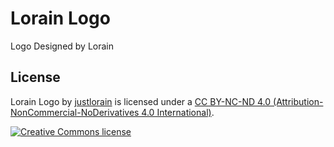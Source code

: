 # Lorain Logo

Logo Designed by Lorain

## License

Lorain Logo by [justlorain](https://github.com/justlorain) is licensed under a [CC BY-NC-ND 4.0 (Attribution-NonCommercial-NoDerivatives 4.0 International)](https://creativecommons.org/licenses/by-nc-nd/4.0/).

<a rel="license" href="https://creativecommons.org/licenses/by-nc-nd/4.0/"><img alt="Creative Commons license" style="border-width:0" src="https://i.creativecommons.org/l/by-nc-nd/4.0/88x31.png" /></a><br />
